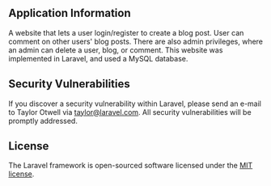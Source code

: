## Application Information

A website that lets a user login/register to create a blog post. User can comment on other users' blog posts. There are also admin privileges, where an admin can delete a user, blog, or comment. This website was implemented in Laravel, and used a MySQL database.

## Security Vulnerabilities

If you discover a security vulnerability within Laravel, please send an e-mail to Taylor Otwell via [taylor@laravel.com](mailto:taylor@laravel.com). All security vulnerabilities will be promptly addressed.

## License

The Laravel framework is open-sourced software licensed under the [MIT license](https://opensource.org/licenses/MIT).
